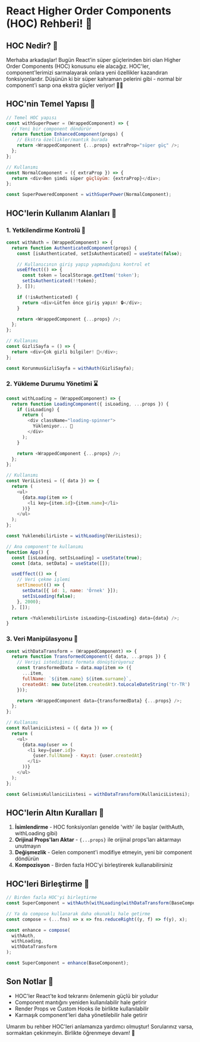 # React Higher Order Components (HOC) Rehberi! 🚀

## HOC Nedir? 🤔

Merhaba arkadaşlar! Bugün React'in süper güçlerinden biri olan Higher Order Components (HOC) konusunu ele alacağız. HOC'ler, component'lerimizi sarmalayarak onlara yeni özellikler kazandıran fonksiyonlardır. Düşünün ki bir süper kahraman pelerini gibi - normal bir component'i sarıp ona ekstra güçler veriyor! 🦸‍♂️

## HOC'nin Temel Yapısı 📝

```javascript
// Temel HOC yapısı
const withSuperPower = (WrappedComponent) => {
  // Yeni bir component döndürür
  return function EnhancedComponent(props) {
    // Ekstra özellikler/mantık burada
    return <WrappedComponent {...props} extraProp="süper güç" />;
  };
};

// Kullanımı
const NormalComponent = ({ extraProp }) => {
  return <div>Ben şimdi süper güçlüyüm: {extraProp}</div>;
};

const SuperPoweredComponent = withSuperPower(NormalComponent);
```

## HOC'lerin Kullanım Alanları 🎯

### 1. Yetkilendirme Kontrolü 🔐

```javascript
const withAuth = (WrappedComponent) => {
  return function AuthenticatedComponent(props) {
    const [isAuthenticated, setIsAuthenticated] = useState(false);

    // Kullanıcının giriş yapıp yapmadığını kontrol et
    useEffect(() => {
      const token = localStorage.getItem('token');
      setIsAuthenticated(!!token);
    }, []);

    if (!isAuthenticated) {
      return <div>Lütfen önce giriş yapın! 🔒</div>;
    }

    return <WrappedComponent {...props} />;
  };
};

// Kullanımı
const GizliSayfa = () => {
  return <div>Çok gizli bilgiler! 🤫</div>;
};

const KorunmusGizliSayfa = withAuth(GizliSayfa);
```

### 2. Yükleme Durumu Yönetimi ⌛

```javascript
const withLoading = (WrappedComponent) => {
  return function LoadingComponent({ isLoading, ...props }) {
    if (isLoading) {
      return (
        <div className="loading-spinner">
          Yükleniyor... 🔄
        </div>
      );
    }

    return <WrappedComponent {...props} />;
  };
};

// Kullanımı
const VeriListesi = ({ data }) => {
  return (
    <ul>
      {data.map(item => (
        <li key={item.id}>{item.name}</li>
      ))}
    </ul>
  );
};

const YuklenebilirListe = withLoading(VeriListesi);

// Ana component'te kullanımı
function App() {
  const [isLoading, setIsLoading] = useState(true);
  const [data, setData] = useState([]);

  useEffect(() => {
    // Veri çekme işlemi
    setTimeout(() => {
      setData([{ id: 1, name: 'Örnek' }]);
      setIsLoading(false);
    }, 2000);
  }, []);

  return <YuklenebilirListe isLoading={isLoading} data={data} />;
}
```

### 3. Veri Manipülasyonu 🔄

```javascript
const withDataTransform = (WrappedComponent) => {
  return function TransformedComponent({ data, ...props }) {
    // Veriyi istediğimiz formata dönüştürüyoruz
    const transformedData = data.map(item => ({
      ...item,
      fullName: `${item.name} ${item.surname}`,
      createdAt: new Date(item.createdAt).toLocaleDateString('tr-TR')
    }));

    return <WrappedComponent data={transformedData} {...props} />;
  };
};

// Kullanımı
const KullaniciListesi = ({ data }) => {
  return (
    <ul>
      {data.map(user => (
        <li key={user.id}>
          {user.fullName} - Kayıt: {user.createdAt}
        </li>
      ))}
    </ul>
  );
};

const GelismisKullaniciListesi = withDataTransform(KullaniciListesi);
```

## HOC'lerin Altın Kuralları 🌟

1. **İsimlendirme** - HOC fonksiyonları genelde 'with' ile başlar (withAuth, withLoading gibi)
2. **Orijinal Props'ları Aktar** - `{...props}` ile orijinal props'ları aktarmayı unutmayın
3. **Değişmezlik** - Gelen component'i modifiye etmeyin, yeni bir component döndürün
4. **Kompozisyon** - Birden fazla HOC'yi birleştirerek kullanabilirsiniz

## HOC'leri Birleştirme 🔗

```javascript
// Birden fazla HOC'yi birleştirme
const SuperComponent = withAuth(withLoading(withDataTransform(BaseComponent)));

// Ya da compose kullanarak daha okunaklı hale getirme
const compose = (...fns) => x => fns.reduceRight((y, f) => f(y), x);

const enhance = compose(
  withAuth,
  withLoading,
  withDataTransform
);

const SuperComponent = enhance(BaseComponent);
```

## Son Notlar 📌

- HOC'ler React'te kod tekrarını önlemenin güçlü bir yoludur
- Component mantığını yeniden kullanılabilir hale getirir
- Render Props ve Custom Hooks ile birlikte kullanılabilir
- Karmaşık component'leri daha yönetilebilir hale getirir

Umarım bu rehber HOC'leri anlamanıza yardımcı olmuştur! Sorularınız varsa, sormaktan çekinmeyin. Birlikte öğrenmeye devam! 🚀